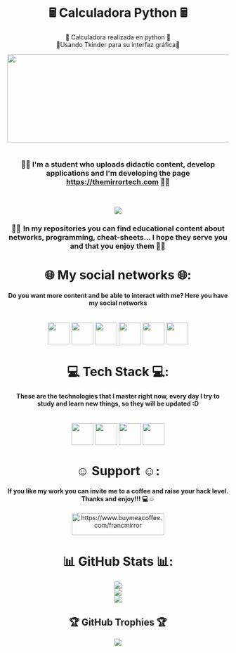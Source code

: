 <div align="center">

# 🖩 Calculadora Python 🖩
🧮 Calculadora realizada en python 🧮 <br>
🐍Usando Tkinder para su interfaz gráfica🐍

<div align="center">
<img width="1000px" height="200px" src="https://github.com/FrancMirror/FrancMirror/blob/main/imgs/welcomee.gif"><br><br>
  
 ###  👨‍🏫 I'm a student who uploads didactic content, develop applications and I'm developing the page https://themirrortech.com 👨‍🏫<br>
<br>

  <a href="https://themirrortech.com"><img src="http://themirrortech.com/imgs/logo.png"></a>
  
  ### 👨‍💻  In my repositories you can find educational content about networks, programming, cheat-sheets... I hope they serve you and that you enjoy them 👨‍💻 
  


# 🌐 My social networks 🌐:
#### Do you want more content and be able to interact with me? Here you have my social networks<br><br>
<code><a href="https://twitter.com/francmirror"><img height="50" src="https://github.com/FrancMirror/FrancMirror/blob/main/imgs/twitter.png"></a></code>
<code><a href="https://www.linkedin.com/in/francisco-espejo-93348a23a/"><img height="50" src="https://github.com/FrancMirror/FrancMirror/blob/main/imgs/linkedin.png"></a></code>
<code><a href="https://www.reddit.com/user/francmirror"><img height="50" src="https://github.com/FrancMirror/FrancMirror/blob/main/imgs/reddit.png"></a></code>
<code><a href="https://www.tiktok.com/@francmirror"><img height="50" src="https://github.com/FrancMirror/FrancMirror/blob/main/imgs/tik-tok.png"></a></code>
<code><a href="https://www.twitch.tv/francmirror"><img height="50" src="https://github.com/FrancMirror/FrancMirror/blob/main/imgs/twitch.png"></a></code>
<code><a href="https://www.youtube.com/@francmirror"><img height="50" src="https://github.com/FrancMirror/FrancMirror/blob/main/imgs/youtube.png"></a></code>

# 💻 Tech Stack 💻:
  #### These are the technologies that I master right now, every day I try to study and learn new things, so they will be updated :D<br><br>
<code><img height="50" src="https://github.com/FrancMirror/FrancMirror/blob/main/imgs/html.png"></code>
<code><img height="50" src="https://github.com/FrancMirror/FrancMirror/blob/main/imgs/css.png"></code>
<code><img height="50" src="https://github.com/FrancMirror/FrancMirror/blob/main/imgs/javascript.png"></code>
<code><img height="50" src="https://github.com/FrancMirror/FrancMirror/blob/main/imgs/git.png"></code>
 
  
  # ☺️ Support ☺️:
  #### If you like my work you can invite me to a coffee and raise your hack level. Thanks and enjoy!!! ‍💻☺️ 
<p><a href="https://www.buymeacoffee.com/francmirror"> <img src="https://cdn.buymeacoffee.com/buttons/v2/default-yellow.png" height="50" width="210" alt="https://www.buymeacoffee.com/francmirror" /></a></p>

# 📊 GitHub Stats 📊:
![](https://github-readme-stats.vercel.app/api?username=Francmirror&theme=radical&hide_border=false&include_all_commits=true&count_private=false)<br/>
![](https://github-readme-streak-stats.herokuapp.com/?user=Francmirror&theme=radical&hide_border=false)<br/>
![](https://github-readme-stats.vercel.app/api/top-langs/?username=Francmirror&theme=radical&hide_border=false&include_all_commits=true&count_private=false&layout=compact)
  
  ## 🏆 GitHub Trophies 🏆
![](https://github-profile-trophy.vercel.app/?username=Francmirror&theme=radical&no-frame=false&no-bg=false&margin-w=4)

</div>



